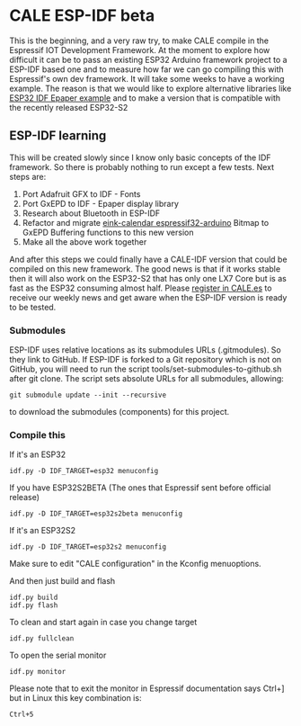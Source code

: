 # CALE ESP-IDF beta

This is the beginning, and a very raw try, to make CALE compile in the Espressif IOT Development Framework. At the moment to explore how difficult it can be to pass an existing ESP32 Arduino framework project to a ESP-IDF based one and to measure how far we can go compiling this with Espressif's own dev framework. 
It will take some weeks to have a working example. The reason is that we would like to explore alternative libraries like [ESP32 IDF Epaper example](https://github.com/loboris/ESP32_ePaper_example) and to make a version that is compatible with the recently released ESP32-S2

## ESP-IDF learning

This will be created slowly since I know only basic concepts of the IDF framework. So there is probably nothing to run except a few tests. Next steps are: 

1. Port Adafruit GFX to IDF - Fonts
2. Port GxEPD to IDF - Epaper display library
3. Research about Bluetooth in ESP-IDF
4. Refactor and migrate [eink-calendar espressif32-arduino](https://github.com/martinberlin/eink-calendar) Bitmap to GxEPD Buffering functions to this new version
5. Make all the above work together

And after this steps we could finally have a CALE-IDF version that could be compiled on this new framework. The good news is that if it works stable then it will also work on the ESP32-S2 that has only one LX7 Core but is as fast as the ESP32 consuming almost half. 
Please [register in CALE.es](https://cale.es/register) to receive our weekly news and get aware when the ESP-IDF version is ready to be tested.

### Submodules

ESP-IDF uses relative locations as its submodules URLs (.gitmodules). So they link to GitHub. If ESP-IDF is forked to a Git repository which is not on GitHub, you will need to run the script tools/set-submodules-to-github.sh after git clone. The script sets absolute URLs for all submodules, allowing:

    git submodule update --init --recursive
    
to download the submodules (components) for this project.

### Compile this 

If it's an ESP32

    idf.py -D IDF_TARGET=esp32 menuconfig

If you have ESP32S2BETA (The ones that Espressif sent before official release)

    idf.py -D IDF_TARGET=esp32s2beta menuconfig

If it's an ESP32S2

    idf.py -D IDF_TARGET=esp32s2 menuconfig

Make sure to edit "CALE configuration" in the Kconfig menuoptions.

And then just build and flash

    idf.py build
    idf.py flash

To clean and start again in case you change target

    idf.py fullclean

To open the serial monitor

    idf.py monitor

Please note that to exit the monitor in Espressif documentation says Ctrl+] but in Linux this key combination is:

    Ctrl+5
